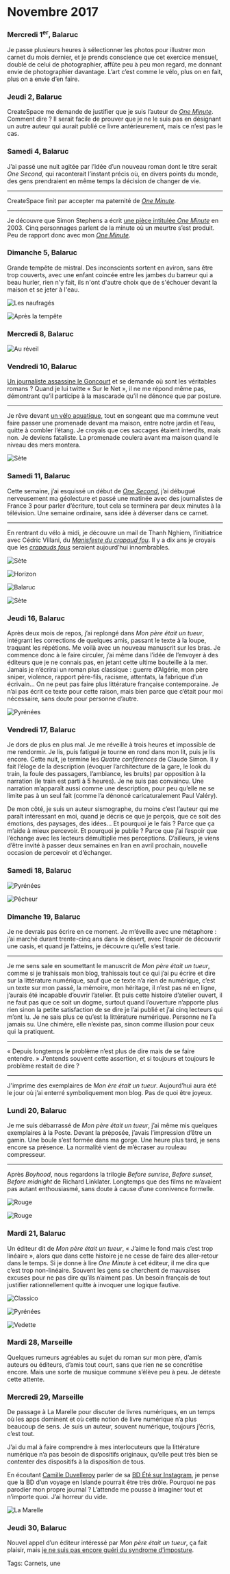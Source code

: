 # Novembre 2017



### Mercredi 1<sup>er</sup>, Balaruc

Je passe plusieurs heures à sélectionner les photos pour illustrer mon carnet du mois dernier, et je prends conscience que cet exercice mensuel, doublé de celui de photographier, affûte peu à peu mon regard, me donnant envie de photographier davantage. L’art c’est comme le vélo, plus on en fait, plus on a envie d’en faire.

### Jeudi 2, Balaruc

CreateSpace me demande de justifier que je suis l’auteur de [*One Minute*](https://tcrouzet.com/images_tc/2015/01/couv-1minute-1-400x633.jpg). Comment dire ? Il serait facile de prouver que je ne le suis pas en désignant un autre auteur qui aurait publié ce livre antérieurement, mais ce n’est pas le cas.

### Samedi 4, Balaruc

J’ai passé une nuit agitée par l’idée d’un nouveau roman dont le titre serait *One Second*, qui raconterait l’instant précis où, en divers points du monde, des gens prendraient en même temps la décision de changer de vie.

---

CreateSpace finit par accepter ma paternité de [*One Minute*](https://tcrouzet.com/images_tc/2015/01/couv-1minute-1-400x633.jpg).

---

Je découvre que Simon Stephens a écrit [une pièce intitulée *One Minute*](https://www.amazon.fr/One-Minute-Simon-Stephens-ebook/dp/B00K7FGMWI/) en 2003. Cinq personnages parlent de la minute où un meurtre s’est produit. Peu de rapport donc avec mon [*One Minute*](https://tcrouzet.com/images_tc/2015/01/couv-1minute-1-400x633.jpg).

### Dimanche 5, Balaruc

Grande tempête de mistral. Des inconscients sortent en aviron, sans être trop couverts, avec une enfant coincée entre les jambes du barreur qui a beau hurler, rien n'y fait, ils n'ont d'autre choix que de s'échouer devant la maison et se jeter à l'eau.

![Les naufragés](https://tcrouzet.com/images_tc/2017/12/20171105-1.jpg)

![Après la tempête](https://tcrouzet.com/images_tc/2017/12/20171105-2.jpg)

### Mercredi 8, Balaruc

![Au réveil](https://tcrouzet.com/images_tc/2017/12/20171108-1.jpg)

### Vendredi 10, Balaruc

[Un journaliste assassine le Goncourt](http://www.slate.fr/source/28527/jean-marc-proust) et se demande où sont les véritables romans ? Quand je lui twitte « Sur le Net », il ne me répond même pas, démontrant qu’il participe à la mascarade qu’il ne dénonce que par posture.

---

Je rêve devant [un vélo aquatique](https://manta5.com/), tout en songeant que ma commune veut faire passer une promenade devant ma maison, entre notre jardin et l’eau, quitte à combler l’étang. Je croyais que ces saccages étaient interdits, mais non. Je deviens fataliste. La promenade coulera avant ma maison quand le niveau des mers montera.

![Sète](https://tcrouzet.com/images_tc/2017/12/20171110-2.jpg)

### Samedi 11, Balaruc

Cette semaine, j’ai esquissé un début de [*One Second*](https://www.wattpad.com/story/127859277-one-second), j’ai débugué nerveusement ma géolecture et passé une matinée avec des journalistes de France 3 pour parler d’écriture, tout cela se terminera par deux minutes à la télévision. Une semaine ordinaire, sans idée à déverser dans ce carnet.

---

En rentrant du vélo à midi, je découvre un mail de Thanh Nghiem, l’initiatrice avec Cédric Villani, du [*Manisfeste du crapaud fou*](#). Il y a dix ans je croyais que les [*crapauds fous*](https://tcrouzet.com/les-crapauds-fous/) seraient aujourd’hui innombrables.

![Sète](https://tcrouzet.com/images_tc/2017/12/20171111-4.jpg)

![Horizon](https://tcrouzet.com/images_tc/2017/12/20171111-3.jpg)

![Balaruc](https://tcrouzet.com/images_tc/2017/12/20171111-2.jpg)

![Sète](https://tcrouzet.com/images_tc/2017/12/20171111-1.jpg)

### Jeudi 16, Balaruc

Après deux mois de repos, j’ai replongé dans *Mon père était un tueur*, intégrant les corrections de quelques amis, passant le texte à la loupe, traquant les répétions. Me voilà avec un nouveau manuscrit sur les bras. Je commence donc à le faire circuler, j’ai même dans l’idée de l’envoyer à des éditeurs que je ne connais pas, en jetant cette ultime bouteille à la mer. Jamais je n’écrirai un roman plus classique : guerre d’Algérie, mon père sniper, violence, rapport père-fils, racisme, attentats, la fabrique d’un écrivain… On ne peut pas faire plus littérature française contemporaine. Je n’ai pas écrit ce texte pour cette raison, mais bien parce que c’était pour moi nécessaire, sans doute pour personne d’autre.

![Pyrénées](https://tcrouzet.com/images_tc/2017/12/20171116-1.jpg)

### Vendredi 17, Balaruc

Je dors de plus en plus mal. Je me réveille à trois heures et impossible de me rendormir. Je lis, puis fatigué je tourne en rond dans mon lit, puis je lis encore. Cette nuit, je termine les *Quatre conférences* de Claude Simon. Il y fait l’éloge de la description (évoquer l’architecture de la gare, le look du train, la foule des passagers, l’ambiance, les bruits) par opposition à la narration (le train est parti à 5 heures). Je ne suis pas convaincu. Une narration m’apparaît aussi comme une description, pour peu qu’elle ne se limite pas à un seul fait (comme l’a dénoncé caricaturalement Paul Valéry).

De mon côté, je suis un auteur sismographe, du moins c’est l’auteur qui me paraît intéressant en moi, quand je décris ce que je perçois, que ce soit des émotions, des paysages, des idées… Et pourquoi je le fais ? Parce que ça m’aide à mieux percevoir. Et pourquoi je publie ? Parce que j’ai l’espoir que l’échange avec les lecteurs démultiplie mes perceptions. D’ailleurs, je viens d’être invité à passer deux semaines en Iran en avril prochain, nouvelle occasion de percevoir et d’échanger.

### Samedi 18, Balaruc

![Pyrénées](https://tcrouzet.com/images_tc/2017/12/20171118-1.jpg)

![Pêcheur](https://tcrouzet.com/images_tc/2017/12/20171118-2.jpg)

### Dimanche 19, Balaruc

Je ne devrais pas écrire en ce moment. Je m’éveille avec une métaphore : j’ai marché durant trente-cinq ans dans le désert, avec l’espoir de découvrir une oasis, et quand je l’atteins, je découvre qu’elle s’est tarie.

---

Je me sens sale en soumettant le manuscrit de *Mon père était un tueur*, comme si je trahissais mon blog, trahissais tout ce qui j’ai pu écrire et dire sur la littérature numérique, sauf que ce texte n’a rien de numérique, c’est un texte sur mon passé, la mémoire, mon héritage, il n’est pas né en ligne, j’aurais été incapable d’ouvrir l’atelier. Et puis cette histoire d’atelier ouvert, il ne faut pas que ce soit un dogme, surtout quand l’ouverture n’apporte plus rien sinon la petite satisfaction de se dire je l’ai publié et j’ai cinq lecteurs qui m’ont lu. Je ne sais plus ce qu’est la littérature numérique. Personne ne l’a jamais su. Une chimère, elle n’existe pas, sinon comme illusion pour ceux qui la pratiquent.

---

« Depuis longtemps le problème n’est plus de dire mais de se faire entendre. » J’entends souvent cette assertion, et si toujours et toujours le problème restait de dire ?

---

J'imprime des exemplaires de *Mon ère était un tueur*. Aujourd’hui aura été le jour où j’ai enterré symboliquement mon blog. Pas de quoi être joyeux.

### Lundi 20, Balaruc

Je me suis débarrassé de *Mon père était un tueur*, j’ai même mis quelques exemplaires à la Poste. Devant la préposée, j’avais l’impression d’être un gamin. Une boule s’est formée dans ma gorge. Une heure plus tard, je sens encore sa présence. La normalité vient de m’écraser au rouleau compresseur.

---

Après *Boyhood*, nous regardons la trilogie *Before sunrise*, *Before sunset*, *Before midnight* de Richard Linklater. Longtemps que des films ne m’avaient pas autant enthousiasmé, sans doute à cause d’une connivence formelle.

![Rouge](https://tcrouzet.com/images_tc/2017/12/20171120-1b.jpg)

![Rouge](https://tcrouzet.com/images_tc/2017/12/20171120-2b.jpg)

### Mardi 21, Balaruc

Un éditeur dit de *Mon père était un tueur*, « J’aime le fond mais c’est trop linéaire », alors que dans cette histoire je ne cesse de faire des aller-retour dans le temps. Si je donne à lire *One Minute* à cet éditeur, il me dira que c’est trop non-linéaire. Souvent les gens se cherchent de mauvaises excuses pour ne pas dire qu’ils n’aiment pas. Un besoin français de tout justifier rationnellement quitte à invoquer une logique fautive.

![Classico](https://tcrouzet.com/images_tc/2017/12/20171121-1.jpg)

![Pyrénées](https://tcrouzet.com/images_tc/2017/12/20171121-2.jpg)

![Vedette](https://tcrouzet.com/images_tc/2017/12/20171121-3.jpg)

### Mardi 28, Marseille

Quelques rumeurs agréables au sujet du roman sur mon père, d’amis auteurs ou éditeurs, d’amis tout court, sans que rien ne se concrétise encore. Mais une sorte de musique commune s’élève peu à peu. Je déteste cette attente.

### Mercredi 29, Marseille

De passage à La Marelle pour discuter de livres numériques, en un temps où les apps dominent et où cette notion de livre numérique n’a plus beaucoup de sens. Je suis un auteur, souvent numérique, toujours j’écris, c’est tout.

J’ai du mal à faire comprendre à mes interlocuteurs que la littérature numérique n’a pas besoin de dispositifs originaux, qu’elle peut très bien se contenter des dispositifs à la disposition de tous.

En écoutant [Camille Duvelleroy](http://supersimone.com/) parler de sa [BD Été sur Instagram](https://www.instagram.com/ete_arte/), je pense que la BD d’un voyage en Islande pourrait être très drôle. Pourquoi ne pas parodier mon propre journal ? L’attende me pousse à imaginer tout et n’importe quoi. J’ai horreur du vide.

![La Marelle](https://tcrouzet.com/images_tc/2017/12/marseille2.jpg)

### Jeudi 30, Balaruc

Nouvel appel d’un éditeur intéressé par *Mon père était un tueur*, ça fait plaisir, mais [je ne suis pas encore guéri du syndrome d’imposture](https://tcrouzet.com/2017/11/21/pourquoi-ecrire-en-ligne/).

Tags: Carnets, une